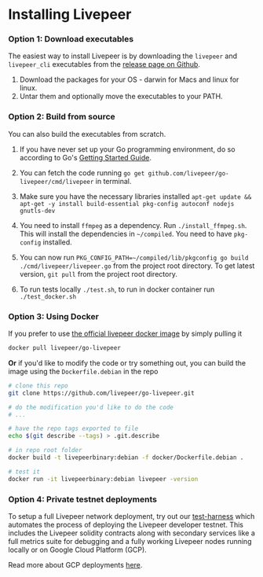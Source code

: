 # Installing Livepeer
### Option 1: Download executables
The easiest way to install Livepeer is by downloading the `livepeer` and `livepeer_cli` executables from the [release page on Github](https://github.com/livepeer/go-livepeer/releases).

1. Download the packages for your OS - darwin for Macs and linux for linux.
2. Untar them and optionally move the executables to your PATH.

### Option 2: Build from source
You can also build the executables from scratch.

1. If you have never set up your Go programming environment, do so according to Go's [Getting Started Guide](https://golang.org/doc/install).

2. You can fetch the code running `go get github.com/livepeer/go-livepeer/cmd/livepeer` in terminal.

3. Make sure you have the necessary libraries installed `apt-get update && apt-get -y install build-essential pkg-config autoconf nodejs gnutls-dev`

4. You need to install `ffmpeg` as a dependency.  Run `./install_ffmpeg.sh`.  This will install the dependencies in `~/compiled`.  You need to have `pkg-config` installed.

5. You can now run `PKG_CONFIG_PATH=~/compiled/lib/pkgconfig go build ./cmd/livepeer/livepeer.go` from the project root directory. To get latest version, `git pull` from the project root directory.

6. To run tests locally `./test.sh`, to run in docker container run `./test_docker.sh`


### Option 3: Using Docker
If you prefer to use [the official livepeer docker image](https://hub.docker.com/r/livepeer/go-livepeer) by simply pulling it

```bash
docker pull livepeer/go-livepeer
```

**Or** if you'd like to modify the code or try something out, you can build the image using the `Dockerfile.debian` in the repo

```bash
# clone this repo
git clone https://github.com/livepeer/go-livepeer.git

# do the modification you'd like to do the code
# ...

# have the repo tags exported to file
echo $(git describe --tags) > .git.describe

# in repo root folder
docker build -t livepeerbinary:debian -f docker/Dockerfile.debian .

# test it
docker run -it livepeerbinary:debian livepeer -version
```

### Option 4: Private testnet deployments

To setup a full Livepeer network deployment, try out our [test-harness](https://github.com/livepeer/test-harness) which automates the process of deploying the Livepeer developer testnet. This includes the Livepeer solidity contracts along with secondary services like a full metrics suite for debugging and a fully working Livepeer nodes running locally or on Google Cloud Platform (GCP).

Read more about GCP deployments [here](https://github.com/livepeer/test-harness/blob/master/docs/demo.md).
